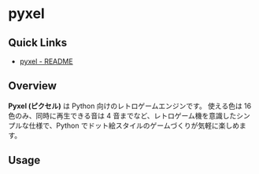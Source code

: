# pyxel


## Quick Links

- [pyxel - README](https://github.com/kitao/pyxel/blob/main/docs/README.ja.md#%E3%82%A4%E3%83%B3%E3%82%B9%E3%83%88%E3%83%BC%E3%83%AB%E6%96%B9%E6%B3%95)

## Overview

**Pyxel (ピクセル)** は Python 向けのレトロゲームエンジンです。
使える色は 16 色のみ、同時に再生できる音は 4 音までなど、レトロゲーム機を意識したシンプルな仕様で、Python でドット絵スタイルのゲームづくりが気軽に楽しめます。

## Usage
